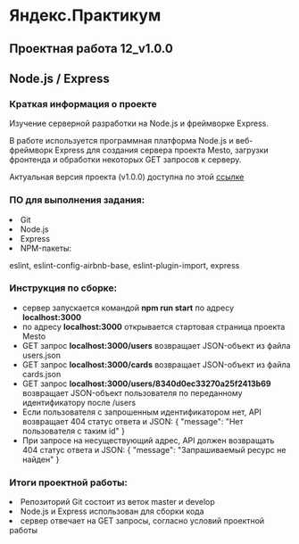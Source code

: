 # Яндекс.Практикум

  

## Проектная работа 12_v1.0.0

## Node.js / Express

  

### Краткая информация о проекте

Изучение серверной разработки на Node.js и фреймворке Express.

  
  

В работе используется программная платформа Node.js и веб-фреймворк  Express для создания сервера проекта Mesto, загрузки фронтенда и обработки некоторых GET запросов к серверу.

  
  

Актуальная версия проекта (v1.0.0) доступна по этой [ссылке](https://github.com/Lsnsky/Yandex.Praktikum_Project_12_Node.js.git)

###  ПО для выполнения задания:
<li>
Git
<li>
Node.js
<li>
Express
<li>
NPM-пакеты:

eslint, eslint-config-airbnb-base, eslint-plugin-import, express



### Инструкция по сборке:
- сервер запускается командой **npm run start** по адресу **localhost:3000**
- по адресу **localhost:3000** открывается стартовая страница проекта Mesto
- GET запрос **localhost:3000/users** возвращает JSON-объект из файла users.json
- GET запрос **localhost:3000/cards** возвращает JSON-объект из файла cards.json
- GET запрос **localhost:3000/users/8340d0ec33270a25f2413b69** возвращает JSON-объект пользователя по переданному идентификатору после /users 
- Если пользователя с запрошенным идентификатором нет, API возвращает 404 статус ответа и JSON:  { "message": "Нет пользователя с таким id" } 
-  При запросе на несуществующий адрес, API должен возвращать 404 статус ответа и JSON: { "message": "Запрашиваемый ресурс не найден" }


### Итоги проектной работы:
 
<li>
Репозиторий Git состоит из веток master и develop
<li>
Node.js и Express использован для сборки кода
<li>
сервер отвечает на GET запросы, согласно условий проектной работы


